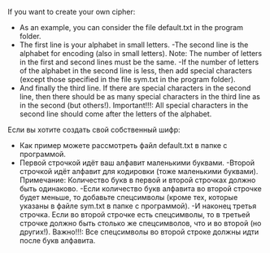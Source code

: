 If you want to create your own cipher:
- As an example, you can consider the file default.txt in the program folder.
- The first line is your alphabet in small letters.
-The second line is the alphabet for encoding (also in small letters).
Note: The number of letters in the first and second lines must be the same.
-If the number of letters of the alphabet in the second line is less, then add special characters (except those specified in the file sym.txt in the program folder).
- And finally the third line. If there are special characters in the second line, then there should be as many special characters in the third line as in the second (but others!).
Important!!!: All special characters in the second line should come after the letters of the alphabet.


Если вы хотите создать свой собственный шифр:
- Как пример можете рассмотреть файл default.txt в папке с программой.
-  Первой строчкой идёт ваш алфавит маленькими буквами. 
-Второй строчкой идёт алфавит для кодировки (тоже маленькими буквами). 
Примечание: Количество букв в первой и второй строчках должно быть одинаково.
-Если количество букв алфавита во второй строчке будет меньше, то добавьте спецсимволы (кроме тех, которые указаны в файле sym.txt в папке с программой).
-И наконец третья строчка. Если во второй строчке есть спецсимволы, то в третьей строчке должно быть столько же спецсимволов, что и во второй (но других!).
Важно!!!: Все спецсимволы во второй строке должны идти после букв алфавита.

